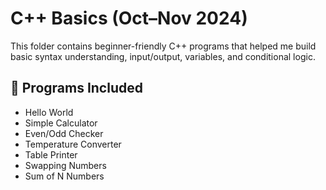 # C++ Basics (Oct–Nov 2024)

This folder contains beginner-friendly C++ programs that helped me build basic syntax understanding, input/output, variables, and conditional logic.

## 📂 Programs Included
- Hello World
- Simple Calculator
- Even/Odd Checker
- Temperature Converter
- Table Printer
- Swapping Numbers
- Sum of N Numbers

